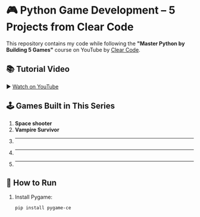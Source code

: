 # 🎮 Python Game Development – 5 Projects from Clear Code

This repository contains my code while following the **"Master Python by Building 5 Games"** course on YouTube by [Clear Code](https://www.youtube.com/@ClearCode).

## 📚 Tutorial Video
▶️ [Watch on YouTube](https://youtu.be/8OMghdHP-zs)

## 🕹️ Games Built in This Series
1. **Space shooter**
2. **Vampire Survivor**
3. ****
4. ****
5. ****

## 🚀 How to Run
1. Install Pygame:
   ```bash
   pip install pygame-ce
   
